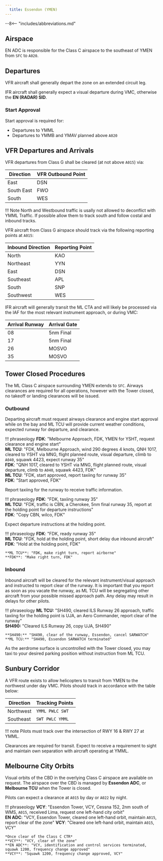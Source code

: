```yaml
---
  title: Essendon (YMEN)
---
```


--8<-- "includes/abbreviations.md"

## Airspace
EN ADC is responsible for the Class C airspace to the southeast of YMEN from `SFC` to `A020`.

## Departures
VFR aircraft shall generally depart the zone on an extended circuit leg.

IFR aircraft shall generally expect a visual departure during VMC, otherwise the **EN (RADAR) SID**.

### Start Approval
Start approval is required for:

- Departures to YMML
- Departures to YMMB and YMAV planned above `A020`

## VFR Departures and Arrivals
VFR departures from Class G shall be cleared (at not above `A015`) via:

| Direction | VFR Outbound Point |
|----------| ------------------------ |
| East  | DSN |
| South East  | FWO |
| South | WES |

!!! Note
    North and Westbound traffic is usally not allowed to deconflict with YMML Traffic. If possible allow them to track south and follow costal and inbound tracks.

VFR aircraft from Class G airspace should track via the following reporting points at `A015`:

| Inbound Direction | Reporting Point |
| --- | --- |
| North | KAO |
| Northeast | YYN |
| East | DSN |
| Southeast | APL |
| South | SNP |
| Southwest | WES |

IFR aircraft will generally transit the ML CTA and will likely be processed via the IAF for the most relevant instrument approach, or during VMC:

| Arrival Runway | Arrival Gate |
| --- | --- |
| 08 | 5nm Final |
| 17 | 5nm Final |
| 26 | MOSVO |
| 35 | MOSVO |

## Tower Closed Procedures
The ML Class C airspace surrounding YMEN extends to `SFC`. Airways clearances are required for all operations, however with the Tower closed, no takeoff or landing clearances will be issued. 

### Outbound
Departing aircraft must request airways clearance and engine start approval while on the bay and ML TCU will provide current weather conditions, expected runway for departure, and clearance.

!!! phraseology
    **FDK**: "Melbourne Approach, FDK, YMEN for YSHT, request clearance and engine start"  
    **ML TCU**: "FDK, Melbourne Approach, wind 290 degrees 4 knots, QNH 1017, cleared to YSHT via MNG, flight planned route, visual departure, climb to `A040`, squawk 4423, expect runway 35"  
    **FDK**: "QNH 1017, cleared to YSHT via MNG, flight planned route, visual departure, climb to `A040`, squawk 4423, FDK"  
    **ML TCU**: "FDK, start approved, report taxiing for runway 35"  
    **FDK**: "Start approved, FDK"

Report taxiing for the runway to receive traffic information.

!!! phraseology
    **FDK**: "FDK, taxiing runway 35"  
    **ML TCU**: "FDK, traffic is CBN, a Cherokee, 5nm final runway 35, report at the holding point for departure instructions"  
    **FDK**: "Copy CBN, wilco, FDK"

Expect departure instructions at the holding point.

!!! phraseology
    **FDK**: "FDK, ready runway 35"  
    **ML TCU**: "FDK, hold at the holding point, short delay due inbound aircraft"  
    **FDK**: "Hold at the holding point, FDK"  

    **ML TCU**: "FDK, make right turn, report airborne"  
    **FDK**: "Make right turn, FDK"

### Inbound
Inbound aircraft will be cleared for the relevant instrument/visual approach and instructed to report clear of the runway. It is important that you report as soon as you vacate the runway, as ML TCU will be segregating other aircraft from your possible missed approach path. Any delay may result in delays for other pilots.

!!! phraseology
    **ML TCU:** "SH490, cleared ILS Runway 26 approach, traffic taxiing for the holding point is UJA, an Aero Commander, report clear of the runway"  
    **SH490:** "Cleared ILS Runway 26, copy UJA, SH490"  

    **SH490:** "SH490, clear of the runway, Essendon, cancel SARWATCH"  
    **ML TCU:** "SH490, Essendon SARWATCH terminated"

As the aerdrome surface is uncontrolled with the Tower closed, you may taxi to your desired parking position without instruction from ML TCU.

## Sunbury Corridor
A VFR route exists to allow helicopters to transit from YMEN to the northwest under day VMC. Pilots should track in accordance with the table below:

| Direction | Tracking Points |
| --- | --- |
| Northwest | `YMML PWLC SWT` |
| Southeast | `SWT PWLC YMML` |

!!! note
    Pilots must track over the intersection of RWY 16 & RWY 27 at YMML.

Clearances are required for transit. Expect to receive a requirement to sight and maintain own separation with aircraft operating at YMML.

## Melbourne City Orbits
Visual orbits of the CBD in the overlying Class C airspace are available on request. The airspace over the CBD is managed by **Essendon ADC**, or **Melbourne TCU** when the Tower is closed.

Pilots can expect a clearance at `A015` by day or `A022` by night.

!!! phraseology
    **VCY**: "Essendon Tower, VCY, Cessna 152, 2nm south of WMS, `A015`, received Lima, request one left-hand city orbit"  
    **EN ADC**: "VCY, Essendon Tower, cleared one left-hand orbit, maintain `A015`, report clear of the zone" 
    **VCY**: "Cleared one left-hand orbit, maintain `A015`, VCY"  

    *Once clear of the Class C CTR*  
    **VCY**: "VCY, clear of the zone"  
    **EN ADC**: "VCY, identification and control services terminated, squawk 1200, frequency change approved"  
    **VCY**: "Squawk 1200, frequency change approved, VCY"